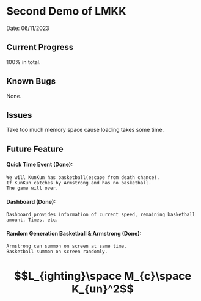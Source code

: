 # Second Demo of LMKK
  Date: 06/11/2023

## Current Progress
  100% in total.

## Known Bugs
  None.

## Issues
  Take too much memory space cause loading takes some time.

## Future Feature
  #### Quick Time Event (Done): 
    We will KunKun has basketball(escape from death chance).
    If KunKun catches by Armstrong and has no basketball.
    The game will over.
  #### Dashboard (Done):
    Dashboard provides information of current speed, remaining basketball amount, Times, etc.
  #### Random Generation Basketball & Armstrong (Done):
    Armstrong can summon on screen at same time.
    Basketball summon on screen randomly.

# $$L_{ighting}\space M_{c}\space K_{un}^2$$


